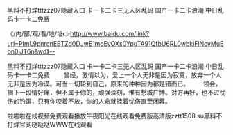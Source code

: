 黑料不打烊tttzzz07隐藏入口
卡一卡二卡三无人区乱码
国产一卡二卡浪潮
中日乱码卡一卡二免费


《/内/部/观/看/地/址👉http://www.baidu.com/link?url=PImL9pnrcnEBTZd0DJwE1moEyQXs0YpuTA91QfbU6RL0wbkiFlNcvMuEbn0iJT6n&wd》--

黑料不打烊tttzzz07隐藏入口
卡一卡二卡三无人区乱码
国产一卡二卡浪潮
中日乱码卡一卡二免费
　　曾经，激情以为，爱上一个人无非是因为寂寞，放弃一个人无非是因为冷漠。可当一切轮到自己，原来的种种因为都是错而已。
　　领会，搁下一段情好痛，但不属于你的，顽强深刻，惟有愁城广博。对方再好，也不过忧伤的钓饵，只有你咬着不放，你的人命就挂着忧伤直至闭幕。





啦啦啦在线视频免费观看播放午夜阳光在线观看免费版高清版zztt1508.su黑料不打烊官网哒哒哒WWW在线观看
